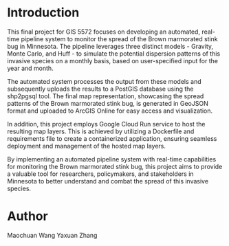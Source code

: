 # Introduction

This final project for GIS 5572 focuses on developing an automated, real-time pipeline system to monitor the spread of the Brown marmorated stink bug in Minnesota. The pipeline leverages three distinct models - Gravity, Monte Carlo, and Huff - to simulate the potential dispersion patterns of this invasive species on a monthly basis, based on user-specified input for the year and month.

The automated system processes the output from these models and subsequently uploads the results to a PostGIS database using the shp2pgsql tool. The final map representation, showcasing the spread patterns of the Brown marmorated stink bug, is generated in GeoJSON format and uploaded to ArcGIS Online for easy access and visualization.

In addition, this project employs Google Cloud Run service to host the resulting map layers. This is achieved by utilizing a Dockerfile and requirements file to create a containerized application, ensuring seamless deployment and management of the hosted map layers.

By implementing an automated pipeline system with real-time capabilities for monitoring the Brown marmorated stink bug, this project aims to provide a valuable tool for researchers, policymakers, and stakeholders in Minnesota to better understand and combat the spread of this invasive species.

# Author
Maochuan Wang
Yaxuan Zhang